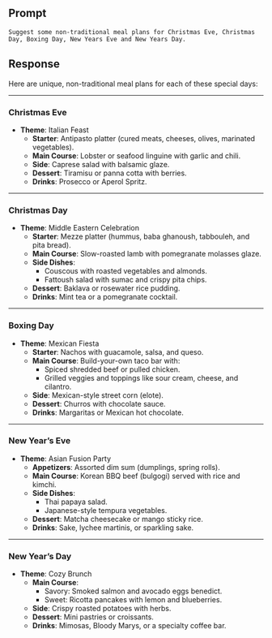 ## Prompt

`Suggest some non-traditional meal plans for Christmas Eve, Christmas Day, Boxing Day, New Years Eve and New Years Day.`

## Response

Here are unique, non-traditional meal plans for each of these special days:

---

### **Christmas Eve**
- **Theme**: Italian Feast
  - **Starter**: Antipasto platter (cured meats, cheeses, olives, marinated vegetables).
  - **Main Course**: Lobster or seafood linguine with garlic and chili.
  - **Side**: Caprese salad with balsamic glaze.
  - **Dessert**: Tiramisu or panna cotta with berries.
  - **Drinks**: Prosecco or Aperol Spritz.

---

### **Christmas Day**
- **Theme**: Middle Eastern Celebration
  - **Starter**: Mezze platter (hummus, baba ghanoush, tabbouleh, and pita bread).
  - **Main Course**: Slow-roasted lamb with pomegranate molasses glaze.
  - **Side Dishes**:
    - Couscous with roasted vegetables and almonds.
    - Fattoush salad with sumac and crispy pita chips.
  - **Dessert**: Baklava or rosewater rice pudding.
  - **Drinks**: Mint tea or a pomegranate cocktail.

---

### **Boxing Day**
- **Theme**: Mexican Fiesta
  - **Starter**: Nachos with guacamole, salsa, and queso.
  - **Main Course**: Build-your-own taco bar with:
    - Spiced shredded beef or pulled chicken.
    - Grilled veggies and toppings like sour cream, cheese, and cilantro.
  - **Side**: Mexican-style street corn (elote).
  - **Dessert**: Churros with chocolate sauce.
  - **Drinks**: Margaritas or Mexican hot chocolate.

---

### **New Year’s Eve**
- **Theme**: Asian Fusion Party
  - **Appetizers**: Assorted dim sum (dumplings, spring rolls).
  - **Main Course**: Korean BBQ beef (bulgogi) served with rice and kimchi.
  - **Side Dishes**:
    - Thai papaya salad.
    - Japanese-style tempura vegetables.
  - **Dessert**: Matcha cheesecake or mango sticky rice.
  - **Drinks**: Sake, lychee martinis, or sparkling sake.

---

### **New Year’s Day**
- **Theme**: Cozy Brunch
  - **Main Course**:
    - Savory: Smoked salmon and avocado eggs benedict.
    - Sweet: Ricotta pancakes with lemon and blueberries.
  - **Side**: Crispy roasted potatoes with herbs.
  - **Dessert**: Mini pastries or croissants.
  - **Drinks**: Mimosas, Bloody Marys, or a specialty coffee bar.

